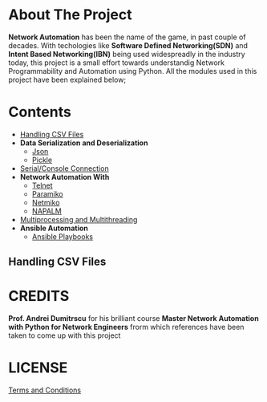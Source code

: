 # About The Project
**Network Automation** has been the name of the game, in past couple of decades. With techologies like **Software Defined Networking(SDN)** and **Intent Based Networking(IBN)** being used widespreadly in the industry today, this project is a small effort towards understandig Network Programmability and Automation using Python. All the modules used in this project have been explained below;

# Contents
* [Handling CSV Files](#handling-csv-files)
* **Data Serialization and Deserialization**
    * [Json](https://github.com/sapkotajeevan/pynetwork-automation/tree/master/JSON)
    * [Pickle](https://github.com/sapkotajeevan/pynetwork-automation/tree/master/Pickle)
* [Serial/Console Connection](https://github.com/sapkotajeevan/pynetwork-automation/tree/master/Serial_Conn)
* **Network Automation With**
    * [Telnet](https://github.com/sapkotajeevan/pynetwork-automation/tree/master/Telnet_Conn)
    * [Paramiko](https://github.com/sapkotajeevan/pynetwork-automation/tree/master/Paramiko)
    * [Netmiko](https://github.com/sapkotajeevan/pynetwork-automation/tree/master/Netmiko)
    * [NAPALM](https://github.com/sapkotajeevan/pynetwork-automation/tree/master/Napalm)
* [Multiprocessing and Multithreading](https://github.com/sapkotajeevan/pynetwork-automation/tree/master/Multiprocessing)
* **Ansible Automation**
    * [Ansible Playbooks](https://github.com/sapkotajeevan/pynetwork-automation/tree/master/Ansible)

## Handling CSV Files


# CREDITS
**Prof. Andrei Dumitrscu** for his brilliant course **Master Network Automation with Python for Network Engineers** frorm which references have been taken to come up with this project

# LICENSE
[Terms and Conditions](https://github.com/sapkotajeevan/pynetwork-automation/blob/master/LICENSE)
